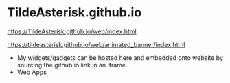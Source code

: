 # TildeAsterisk.github.io
https://TildeAsterisk.github.io/web/index.html

https://tildeasterisk.github.io/web/animated_banner/index.html

- My widgets/gadgets can be hosted here and embedded onto website by sourcing the github.io link in an iframe.
- Web Apps
